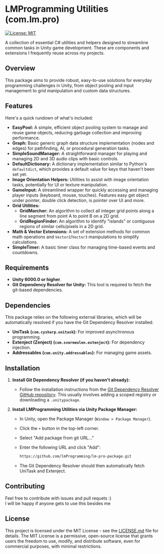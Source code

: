 # LMProgramming Utilities (com.lm.pro)

[![License: MIT](https://img.shields.io/badge/License-MIT-yellow.svg)](https://opensource.org/licenses/MIT)

A collection of essential C# utilities and helpers designed to streamline common tasks in Unity game development. These are components and extensions I frequently reuse across my projects.

## Overview

This package aims to provide robust, easy-to-use solutions for everyday programming challenges in Unity, from object pooling and input management to grid manipulation and custom data structures.

## Features

Here's a quick rundown of what's included:

* **EasyPool:** A simple, efficient object pooling system to manage and reuse game objects, reducing garbage collection and improving performance.
* **Graph:** Basic generic graph data structure implementation (nodes and edges) for pathfinding, AI, or procedural generation tasks.
* **SimpleSoundManager:** A straightforward manager for playing and managing 2D and 3D audio clips with basic controls.
* **DefaultDictionary:** A dictionary implementation similar to Python's `defaultdict`, which provides a default value for keys that haven't been set yet.
* **Image Orientation Helpers:** Utilities to assist with image orientation tasks, potentially for UI or texture manipulation.
* **GameInput:** A streamlined wrapper for quickly accessing and managing player inputs (keyboard, mouse, touches). Features easy get object under pointer, double click detection, is pointer over UI and more.
* **Grid Utilities:**
  * **GridMarcher:** An algorithm to collect all integer grid points along a line segment from point A to point B on a 2D grid.
  * **GridRegionFinder:** An algorithm to identify "islands" or contiguous regions of similar cells/pixels in a 2D grid.
* **Math & Vector Extensions:** A set of extension methods for common math operations and `Vector2`/`Vector3` manipulations to simplify calculations.
* **SimpleTimer:** A basic timer class for managing time-based events and countdowns.

## Requirements

* **Unity 6000.0 or higher**.
* **Git Dependency Resolver for Unity:** This tool is required to fetch the git-based dependencies.

## Dependencies

This package relies on the following external libraries, which will be automatically resolved if you have the Git Dependency Resolver installed:

* **UniTask (`com.cysharp.unitask`):** For improved asynchronous programming.
* **Extenject (Zenject) (`com.svermeulen.extenject`):** For dependency injection.
* **Addressables (`com.unity.addressables`):** For managing game assets.

## Installation

1. **Install Git Dependency Resolver (if you haven't already):**
    * Follow the installation instructions from the [Git Dependency Resolver GitHub repository](https://github.com/mob-sakai/GitDependencyResolverForUnity). This usually involves adding a scoped registry or downloading a `.unitypackage`.

2. **Install LMProgramming Utilities via Unity Package Manager:**
    * In Unity, open the Package Manager (`Window > Package Manager`).
    * Click the `+` button in the top-left corner.
    * Select "Add package from git URL..."
    * Enter the following URL and click "Add":

        ```sh
        https://github.com/lmProgramming/lm-pro-package.git
        ```

    * The Git Dependency Resolver should then automatically fetch UniTask and Extenject.

## Contributing

Feel free to contribute with issues and pull requets :)  
I will be happy if anyone gets to use this besides me

## License

This project is licensed under the MIT License - see the [LICENSE.md](LICENSE.md) file for details. The MIT License is a permissive, open-source license that grants users the freedom to use, modify, and distribute software, even for commercial purposes, with minimal restrictions.
